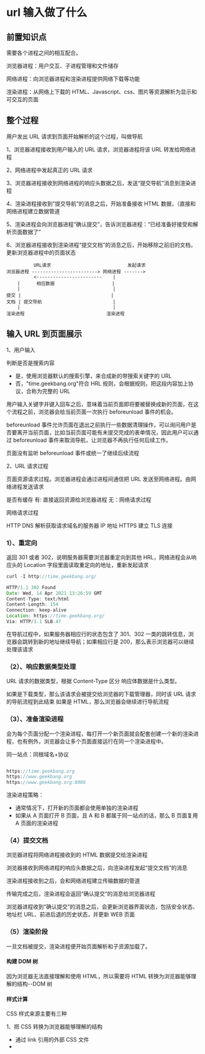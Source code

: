 # url 输入做了什么

## 前置知识点

需要各个进程之间的相互配合。

浏览器进程：用户交互、子进程管理和文件储存

网络进程：向浏览器进程和渲染进程提供网络下载等功能

渲染进程：从网络上下载的 HTML、Javascript、css、图片等资源解析为显示和可交互的页面

## 整个过程

用户发出 URL 请求到页面开始解析的这个过程，叫做导航

1、浏览器进程接收到用户输入的 URL 请求，浏览器进程将该 URL 转发给网络进程

2、网络进程中发起真正的 URL 请求

3、浏览器进程接收到网络进程的响应头数据之后，发送“提交导航”消息到渲染进程

4、渲染进程接收到“提交导航”的消息之后，开始准备接收 HTML 数据，（直接和网络进程建立数据管道

5、渲染进程会向浏览器进程“确认提交”，告诉浏览器进程：“已经准备好接受和解析页面数据了”

6、浏览器进程接收到渲染进程“提交文档”的消息之后，开始移除之前旧的文档，更新浏览器进程中的页面状态

```
          URL请求                            发起请求
浏览器进程 ------------------------> 网络进程 ------->
          <------------------------    |
    |      相应数据                     |
    |                                  |
提交 |                                 |
文档 | 提交导航                          |
    |                                  |
渲染进程                              渲染进程

```

## 输入 URL 到页面展示

1、用户输入

判断是否是搜索内容

- 是，使用浏览器默认的搜索引擎，来合成新的带搜索关键字的 URL
- 否，"time.geekbang.org"符合 HRL 规则，会根据规则，把这段内容加上协议，合称为完整的 URL

用户输入关键字并键入回车之后，意味着当前页面即将要被替换成新的页面，在这个流程之前，浏览器会给当前页面一次执行 beforeunload 事件的机会。

beforeunload 事件允许页面在退出之前执行一些数据清理操作，可以询问用户是否要离开当前页面，比如当前页面可能有未提交完成的表单情况，因此用户可以通过 beforeunload 事件来取消导航，让浏览器不再执行任何后续工作。

页面没有监听 beforeunload 事件或统一了继续后续流程

2、URL 请求过程

页面资源请求过程。浏览器进程会通过进程间通信把 URL 发送至网络进程。由网络进程发送请求

是否有缓存
有: 直接返回资源给浏览器进程
无：网络请求过程

网络请求过程

HTTP
DNS 解析获取请求域名的服务器 IP 地址
HTTPS
建立 TLS 连接

### 1）、重定向

返回 301 或者 302，说明服务器需要浏览器重定向到其他 HRL，网络进程会从响应头的 Location 字段里面读取重定向的地址，重新发起请求

```javascript
curl -I http://time.geekbang.org/

HTTP/1.1 302 Found
Date: Wed, 14 Apr 2021 13:26:59 GMT
Content-Type: text/html
Content-Length: 154
Connection: keep-alive
Location: https://time.geekbang.org/
Via: HTTP/1.1 SLB.47

```

在导航过程中，如果服务器相应行的状态包含了 301、302 一类的跳转信息，浏览器会跳转到新的地址继续导航；如果相应行是 200，那么表示浏览器可以继续处理该请求

### （2）、响应数据类型处理

URL 请求的数据类型，根据 Content-Type 区分 响应体数据是什么类型。

如果是下载类型，那么该请求会被提交给浏览器的下载管理器，同时该 URL 请求的导航流程到此结束
如果是 HTML，那么浏览器会继续进行导航流程

### （3）、准备渲染进程

会为每个页面分配一个渲染进程，每打开一个新页面就会配套创建一个新的渲染进程，也有例外，浏览器会让多个页面直接运行在同一个渲染进程中。

同一站点：同根域名+协议

```javascript

https://time.geekbang.org
https://www.geekbang.org
https://www.geekbang.org:8080

```

渲染进程策略：

- 通常情况下，打开新的页面都会使用单独的渲染进程
- 如果从 A 页面打开 B 页面，且 A 和 B 都属于同一站点的话，那么 B 页面复用 A 页面的渲染进程

### （4）提交文档

浏览器进程将网络进程接收到的 HTML 数据提交给渲染进程

浏览器接收到网络进程的响应头数据之后，向渲染进程发起“提交文档”的消息

渲染进程接收到之后，会和网络进程建立传输数据的管道

传输完成之后，渲染进程会返回“确认提交”的消息给浏览器进程

浏览器进程收到“确认提交”的消息之后，会更新浏览器界面状态，包括安全状态、地址栏 URL、前进后退的历史状态，并更新 WEB 页面

### （5）渲染阶段

一旦文档被提交，渲染进程便开始页面解析和子资源加载了。

#### 构建 DOM 树

因为浏览器无法直接理解和使用 HTML，所以需要将 HTML 转换为浏览器能够理解的结构--DOM 树

#### 样式计算

CSS 样式来源主要有三种

1、把 CSS 转换为浏览器能够理解的结构

- 通过 link 引用的外部 CSS 文件
- <style>标记内的CSS
- 元素的 style 属性内嵌的 CSS
  因为浏览器也无法理解这些纯文本的 CSS 样式，所以当选人引擎接收到 CSS 文本时，会执行一个转换操作，将 CSS 文本转换为浏览器可以理解的结构——styleSheets

2、转换样式表中的属性值，使其标准化

```css
body {
  font-size: 2em;
}
p {
  color: blue;
}
span {
  display: none;
}
div {
  font-weight: bold;
}
div p {
  color: green;
}
div {
  color: red;
}
```

2em、blue、bold 这些类型数值不容易被渲染引擎理解，所以需要将所有值转换为渲染引擎容易理解的、标准化的计算值

3、计算出 DOM 树中每个节点的具体样式
继承和层叠

#### 布局阶段

我们有 DOM 树和 DOM 树中元素的样式，不足以显示页面，因为不知道 DOM 元素的几何位置信息。
接下来需要计算出 DOM 树中可见元素的几何位置，这个计算过程叫做布局。

1、创建布局树
在显示之前，额外构建一颗只包含可见元素布局树。

2、布局计算
计算布局树节点的坐标位置

#### 分层

渲染引擎需要为特定的节点生成专用的图层，并生成一颗对应的图层树。
并不是布局树的每个节点都包含一个图层
1、拥有层叠上下文属性的元素会被提升为单独的一层
2、需要裁剪的地方也会被创建为图层

#### 图层绘制

会把一个图层的绘制拆分成很多小的绘制指令

#### 栅格化操作

当图层的绘制列表准备好之后，主线程会把该绘制列表提交给合成线程
合成线程会将图层划分为图块
合成线程会按照视口附近的图块优先生成位图，实际生成位图的操作是由栅格化来执行的。所谓栅格化，是指将图块转换为位图。

#### 合成和显示

一旦所有图块都被光栅化，合成线程就会生成一个绘制图块的命令——"DrawQuard",提交给浏览器进程

#### 渲染流程

- 渲染进程将 HTML 内容转换为能够读懂的 DOM 树结构。
- 渲染引擎将 CSS 样式表转化为浏览器可以理解的 styleSheets，计算出 DOM 节点的样式。
- 创建布局树，并计算元素的布局信息。
- 对布局树进行分层，并生成分层树。
- 为每个图层生成绘制列表，并将其提交到合成线程。
- 合成线程将图层分成图块，并在光栅化线程池中将图块转换成位图。
- 合成线程发送绘制图块命令 DrawQuad 给浏览器进程。
- 浏览器进程根据 DrawQuad 消息生成页面，并显示到显示器上。

重绘省去了布局和分层阶段，执行效率会比重排操作要高一点
相对于重绘和重排，合成能大大提升绘制效率，因为是在非主线程上合成，没有占用主线程的资源，避开了布局和绘制两个子阶段（CSS 的 transform
